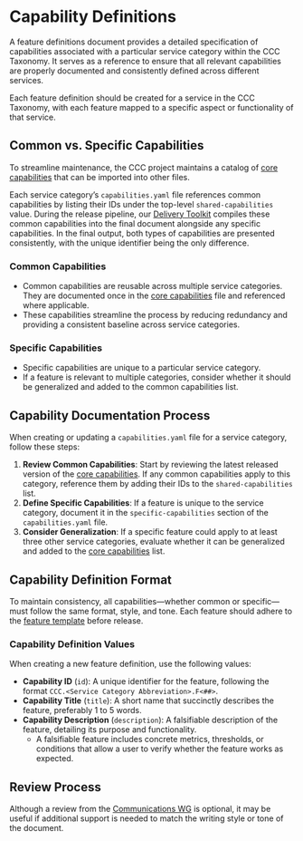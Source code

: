 # Capability Definitions

A feature definitions document provides a detailed specification of capabilities associated with a particular service category within the CCC Taxonomy. It serves as a reference to ensure that all relevant capabilities are properly documented and consistently defined across different services.

Each feature definition should be created for a service in the CCC Taxonomy, with each feature mapped to a specific aspect or functionality of that service.

## Common vs. Specific Capabilities

To streamline maintenance, the CCC project maintains a catalog of [core capabilities] that can be imported into other files.

Each service category’s `capabilities.yaml` file references common capabilities by listing their IDs under the top-level `shared-capabilities` value. During the release pipeline, our [Delivery Toolkit] compiles these common capabilities into the final document alongside any specific capabilities. In the final output, both types of capabilities are presented consistently, with the unique identifier being the only difference.

### Common Capabilities

- Common capabilities are reusable across multiple service categories. They are documented once in the [core capabilities] file and referenced where applicable.
- These capabilities streamline the process by reducing redundancy and providing a consistent baseline across service categories.

### Specific Capabilities

- Specific capabilities are unique to a particular service category.
- If a feature is relevant to multiple categories, consider whether it should be generalized and added to the common capabilities list.

## Capability Documentation Process

When creating or updating a `capabilities.yaml` file for a service category, follow these steps:

1. **Review Common Capabilities**: Start by reviewing the latest released version of the [core capabilities]. If any common capabilities apply to this category, reference them by adding their IDs to the `shared-capabilities` list.
2. **Define Specific Capabilities**: If a feature is unique to the service category, document it in the `specific-capabilities` section of the `capabilities.yaml` file.
3. **Consider Generalization**: If a specific feature could apply to at least three other service categories, evaluate whether it can be generalized and added to the [core capabilities] list.

## Capability Definition Format

To maintain consistency, all capabilities—whether common or specific—must follow the same format, style, and tone. Each feature should adhere to the [feature template](../../resources/templates/capabilities.yaml) before release.

### Capability Definition Values

When creating a new feature definition, use the following values:

- **Capability ID** (`id`): A unique identifier for the feature, following the format `CCC.<Service Category Abbreviation>.F<##>`.
- **Capability Title** (`title`): A short name that succinctly describes the feature, preferably 1 to 5 words.
- **Capability Description** (`description`): A falsifiable description of the feature, detailing its purpose and functionality.
  - A falsifiable feature includes concrete metrics, thresholds, or conditions that allow a user to verify whether the feature works as expected.

## Review Process

Although a review from the [Communications WG] is optional, it may be useful if additional support is needed to match the writing style or tone of the document.

[core capabilities]: /common/capabilities.yaml
[Communications WG]: ../../governance/working-groups/communications/charter.md
[Delivery Toolkit]: /delivery-toolkit
